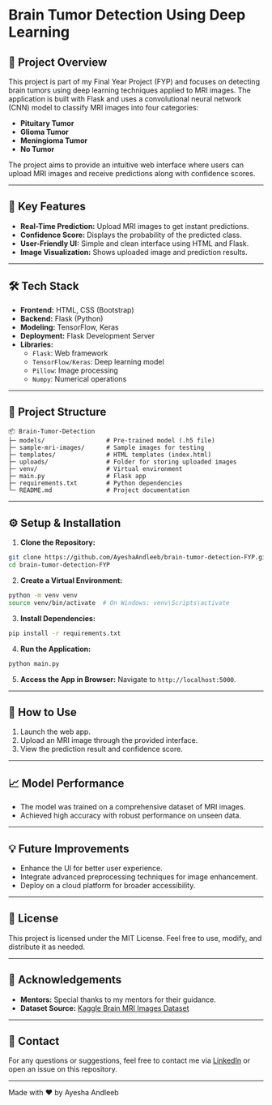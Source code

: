 # Brain Tumor Detection Using Deep Learning

## 🚀 Project Overview
This project is part of my Final Year Project (FYP) and focuses on detecting brain tumors using deep learning techniques applied to MRI images. The application is built with Flask and uses a convolutional neural network (CNN) model to classify MRI images into four categories:
- **Pituitary Tumor**
- **Glioma Tumor**
- **Meningioma Tumor**
- **No Tumor**

The project aims to provide an intuitive web interface where users can upload MRI images and receive predictions along with confidence scores.

---

## 🌟 Key Features
- **Real-Time Prediction:** Upload MRI images to get instant predictions.
- **Confidence Score:** Displays the probability of the predicted class.
- **User-Friendly UI:** Simple and clean interface using HTML and Flask.
- **Image Visualization:** Shows uploaded image and prediction results.

---

## 🛠️ Tech Stack
- **Frontend:** HTML, CSS (Bootstrap)
- **Backend:** Flask (Python)
- **Modeling:** TensorFlow, Keras
- **Deployment:** Flask Development Server
- **Libraries:**
  - `Flask`: Web framework
  - `TensorFlow/Keras`: Deep learning model
  - `Pillow`: Image processing
  - `Numpy`: Numerical operations

---

## 📂 Project Structure
```
📦 Brain-Tumor-Detection
├─ models/                 # Pre-trained model (.h5 file)
├─ sample-mri-images/      # Sample images for testing
├─ templates/              # HTML templates (index.html)
├─ uploads/                # Folder for storing uploaded images
├─ venv/                   # Virtual environment
├─ main.py                 # Flask app
├─ requirements.txt        # Python dependencies
└─ README.md               # Project documentation
```

---

## ⚙️ Setup & Installation
1. **Clone the Repository:**
```sh
git clone https://github.com/AyeshaAndleeb/brain-tumor-detection-FYP.git
cd brain-tumor-detection-FYP
```

2. **Create a Virtual Environment:**
```sh
python -m venv venv
source venv/bin/activate  # On Windows: venv\Scripts\activate
```

3. **Install Dependencies:**
```sh
pip install -r requirements.txt
```

4. **Run the Application:**
```sh
python main.py
```

5. **Access the App in Browser:**
Navigate to `http://localhost:5000`.

---

## 🚧 How to Use
1. Launch the web app.
2. Upload an MRI image through the provided interface.
3. View the prediction result and confidence score.

---

## 📈 Model Performance
- The model was trained on a comprehensive dataset of MRI images.
- Achieved high accuracy with robust performance on unseen data.

---

## 💡 Future Improvements
- Enhance the UI for better user experience.
- Integrate advanced preprocessing techniques for image enhancement.
- Deploy on a cloud platform for broader accessibility.

---

## 📝 License
This project is licensed under the MIT License. Feel free to use, modify, and distribute it as needed.

---

## 🙌 Acknowledgements
- **Mentors:** Special thanks to my mentors for their guidance.
- **Dataset Source:** [Kaggle Brain MRI Images Dataset](https://www.kaggle.com)

---

## 📧 Contact
For any questions or suggestions, feel free to contact me via [LinkedIn](https://www.linkedin.com/in/ayeshaandleeb/) or open an issue on this repository.

---

Made with ❤️ by Ayesha Andleeb

